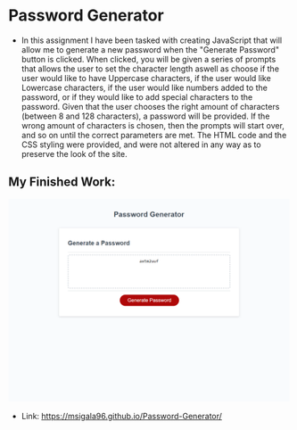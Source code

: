 # Password Generator

* In this assignment I have been tasked with creating JavaScript that will allow me to generate a new password when the "Generate Password" button is clicked. When clicked, you will be given a series of prompts that allows the user to set the character length aswell as choose if the user would like to have Uppercase characters, if the user would like Lowercase characters, if the user would like numbers added to the password, or if they would like to add special characters to the password. Given that the user chooses the right amount of characters (between 8 and 128 characters), a password will be provided. If the wrong amount of characters is chosen, then the prompts will start over, and so on until the correct parameters are met. The HTML code and the CSS styling were provided, and were not altered in any way as to preserve the look of the site.

## My Finished Work:
![Alt text](Assets/PwdGEN_20230201_113623.png)

* Link: https://msigala96.github.io/Password-Generator/

